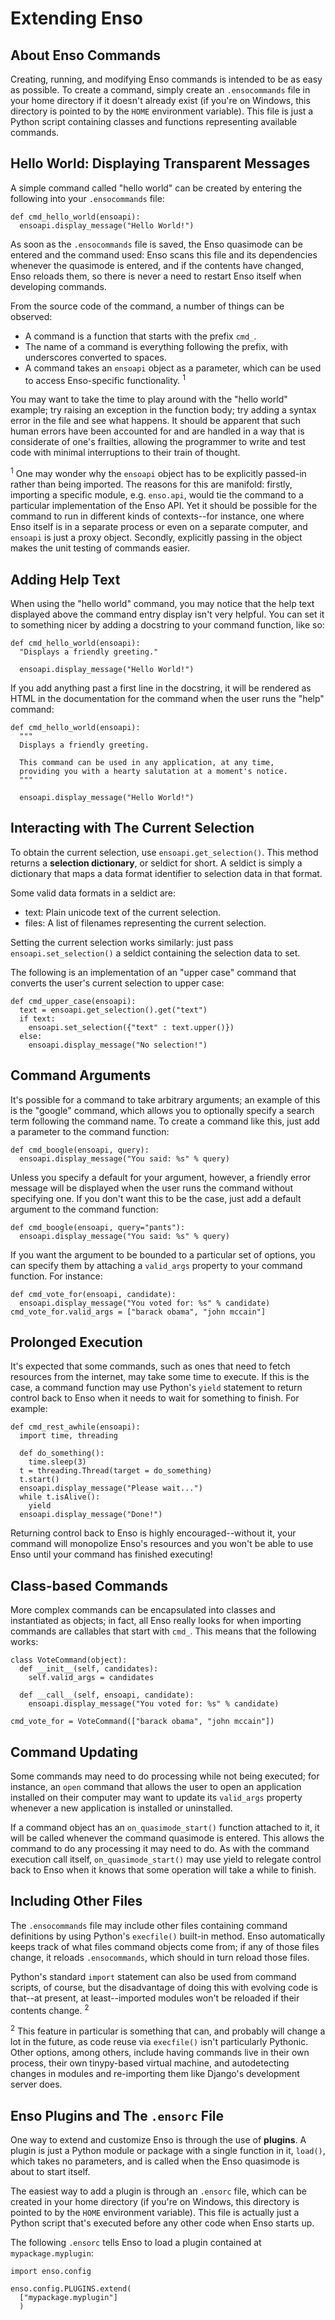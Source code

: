 # Extending Enso #

## About Enso Commands ##

Creating, running, and modifying Enso commands is intended to be as easy as possible. To create a command, simply create an `.ensocommands` file in your home directory if it doesn't already exist (if you're on Windows, this directory is pointed to by the `HOME` environment variable). This file is just a Python script containing classes and functions representing available commands.

## Hello World: Displaying Transparent Messages ##

A simple command called "hello world" can be created by entering the following into your `.ensocommands` file:
```
def cmd_hello_world(ensoapi):
  ensoapi.display_message("Hello World!")
```

As soon as the `.ensocommands` file is saved, the Enso quasimode can be entered and the command used: Enso scans this file and its dependencies whenever the quasimode is entered, and if the contents have changed, Enso reloads them, so there is never a need to restart Enso itself when developing commands.

From the source code of the command, a number of things can be observed:

  * A command is a function that starts with the prefix `cmd_`.
  * The name of a command is everything following the prefix, with underscores converted to spaces.
  * A command takes an `ensoapi` object as a parameter, which can be used to access Enso-specific functionality. <sup>1</sup>

You may want to take the time to play around with the "hello world" example; try raising an exception in the function body; try adding a syntax error in the file and see what happens. It should be apparent that such human errors have been accounted for and are handled in a way that is considerate of one's frailties, allowing the programmer to write and test code with minimal interruptions to their train of thought.

<sup>1</sup> One may wonder why the `ensoapi` object has to be explicitly passed-in rather than being imported. The reasons for this are manifold: firstly, importing a specific module, e.g. `enso.api`, would tie the command to a particular implementation of the Enso API. Yet it should be possible for the command to run in different kinds of contexts--for instance, one where Enso itself is in a separate process or even on a separate computer, and `ensoapi` is just a proxy object. Secondly, explicitly passing in the object makes the unit testing of commands easier.

## Adding Help Text ##

When using the "hello world" command, you may notice that the help text displayed above the command entry display isn't very helpful. You can set it to something nicer by adding a docstring to your command function, like so:
```
def cmd_hello_world(ensoapi):
  "Displays a friendly greeting."

  ensoapi.display_message("Hello World!")
```

If you add anything past a first line in the docstring, it will be rendered as HTML in the documentation for the command when the user runs the "help" command:

```
def cmd_hello_world(ensoapi):
  """
  Displays a friendly greeting.

  This command can be used in any application, at any time,
  providing you with a hearty salutation at a moment's notice.
  """

  ensoapi.display_message("Hello World!")
```

## Interacting with The Current Selection ##

To obtain the current selection, use `ensoapi.get_selection()`. This method returns a **selection dictionary**, or seldict for short. A seldict is simply a dictionary that maps a data format identifier to selection data in that format.

Some valid data formats in a seldict are:

  * text: Plain unicode text of the current selection.
  * files: A list of filenames representing the current selection.

Setting the current selection works similarly: just pass `ensoapi.set_selection()` a seldict containing the selection data to set.

The following is an implementation of an "upper case" command that converts the user's current selection to upper case:

```
def cmd_upper_case(ensoapi):
  text = ensoapi.get_selection().get("text")
  if text:
    ensoapi.set_selection({"text" : text.upper()})
  else:
    ensoapi.display_message("No selection!")
```

## Command Arguments ##

It's possible for a command to take arbitrary arguments; an example of this is the "google" command, which allows you to optionally specify a search term following the command name. To create a command like this, just add a parameter to the command function:

```
def cmd_boogle(ensoapi, query):
  ensoapi.display_message("You said: %s" % query)
```

Unless you specify a default for your argument, however, a friendly error message will be displayed when the user runs the command without specifying one. If you don't want this to be the case, just add a default argument to the command function:

```
def cmd_boogle(ensoapi, query="pants"):
  ensoapi.display_message("You said: %s" % query)
```

If you want the argument to be bounded to a particular set of options, you can specify them by attaching a `valid_args` property to your command function. For instance:

```
def cmd_vote_for(ensoapi, candidate):
  ensoapi.display_message("You voted for: %s" % candidate)
cmd_vote_for.valid_args = ["barack obama", "john mccain"]
```

## Prolonged Execution ##

It's expected that some commands, such as ones that need to fetch resources from the internet, may take some time to execute. If this is the case, a command function may use Python's `yield` statement to return control back to Enso when it needs to wait for something to finish. For example:

```
def cmd_rest_awhile(ensoapi):
  import time, threading

  def do_something():
    time.sleep(3)
  t = threading.Thread(target = do_something)
  t.start()
  ensoapi.display_message("Please wait...")
  while t.isAlive():
    yield
  ensoapi.display_message("Done!")
```

Returning control back to Enso is highly encouraged--without it, your command will monopolize Enso's resources and you won't be able to use Enso until your command has finished executing!

## Class-based Commands ##

More complex commands can be encapsulated into classes and instantiated as objects; in fact, all Enso really looks for when importing commands are callables that start with `cmd_`. This means that the following works:

```
class VoteCommand(object):
  def __init__(self, candidates):
    self.valid_args = candidates

  def __call__(self, ensoapi, candidate):
    ensoapi.display_message("You voted for: %s" % candidate)

cmd_vote_for = VoteCommand(["barack obama", "john mccain"])
```

## Command Updating ##

Some commands may need to do processing while not being executed; for instance, an `open` command that allows the user to open an application installed on their computer may want to update its `valid_args` property whenever a new application is installed or uninstalled.

If a command object has an `on_quasimode_start()` function attached to it, it will be called whenever the command quasimode is entered. This allows the command to do any processing it may need to do. As with the command execution call itself, `on_quasimode_start()` may use yield to relegate control back to Enso when it knows that some operation will take a while to finish.

## Including Other Files ##

The `.ensocommands` file may include other files containing command definitions by using Python's `execfile()` built-in method. Enso automatically keeps track of what files command objects come from; if any of those files change, it reloads `.ensocommands`, which should in turn reload those files.

Python's standard `import` statement can also be used from command scripts, of course, but the disadvantage of doing this with evolving code is that--at present, at least--imported modules won't be reloaded if their contents change. <sup>2</sup>

<sup>2</sup> This feature in particular is something that can, and probably will change a lot in the future, as code reuse via `execfile()` isn't particularly Pythonic. Other options, among others, include having commands live in their own process, their own tinypy-based virtual machine, and autodetecting changes in modules and re-importing them like Django's development server does.

## Enso Plugins and The `.ensorc` File ##

One way to extend and customize Enso is through the use of **plugins**. A plugin is just a Python module or package with a single function in it, `load()`, which takes no parameters, and is called when the Enso quasimode is about to start itself.

The easiest way to add a plugin is through an `.ensorc` file, which can be created in your home directory (if you're on Windows, this directory is pointed to by the `HOME` environment variable). This file is actually just a Python script that's executed before any other code when Enso starts up.

The following `.ensorc` tells Enso to load a plugin contained at `mypackage.myplugin`:

```
import enso.config

enso.config.PLUGINS.extend(
  ["mypackage.myplugin"]
  )
```